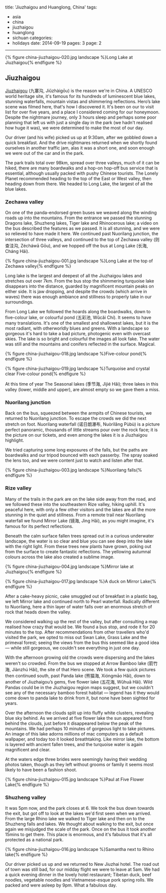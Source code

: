 title: 'Jiuzhaigou and Huanglong, China'
tags:
  - asia
  - china
  - jiuzhaigou
  - huanglong
  - sichuan
categories:
  - holidays
date: 2014-09-19
pages: 3
page: 2
---

{% figure china-jiuzhaigou-020.jpg landscape %}Long Lake at Jiuzhaigou{% endfigure %}

## Jiuzhaigou

[Jiuzhaigou](http://en.wikipedia.org/wiki/Jiuzhaigou) (九寨沟, Jiǔzhàigōu) is the reason we're in China. A UNESCO world heritage site, it's famous for its hundreds of luminescent blue lakes, stunning waterfalls, mountain vistas and shimmering reflections. Hero’s lake scene was filmed here, that's how I discovered it. It's been on our to visit list for over five years, and a place I considered coming for our honeymoon. Despite the nightmare journey, only 3 hours sleep and perhaps some poor planning that left us with just a single day in the park (we hadn't realised how huge it was), we were determined to make the most of our day.

Our driver (and his wife) picked us up at 9:30am, after we gobbled down a quick breakfast. And the drive nightmares returned when we shortly found ourselves in another traffic jam, alas it was a short one, and soon enough we were out of the car and in the park.

The park trails total over 98km, spread over three valleys, much of it can be hiked, there are many boardwalks and a hop-on hop-off bus service that is essential, although usually packed with pushy Chinese tourists. The Lonely Planet recommended heading to the top of the East or West valley, then heading down from there. We headed to Long Lake, the largest of all the blue lakes.

### Zechawa valley

On one of the panda-endorsed green buses we weaved along the winding roads up into the mountains. From the entrance we passed the stunning Dragons lake, Shuzheng lakes, Tiger lake and Rhinocerous lake; a video on the bus described the features as we passed. It is all stunning, and we were so relieved to have made it here. We continued past Nuorilang junction, the intersection of three valleys, and continued to the top of Zechawa valley (则查洼沟, Zécháwā Gōu), and we hopped off the bus at Long Lake (长海, Cháng Hǎi).

{% figure china-jiuzhaigou-001.jpg landscape %}Long Lake at the top of Zechawa valley{% endfigure %}

Long lake is the largest and deepest of all the Jiuzhaigou lakes and stretches out over 7km. From the bus stop the shimmering turquoise lake disappears into the distance, guarded by magnificent mountain peaks on either side. It is jaw dropping, and despite the crowds (which arrive in waves) there was enough ambiance and stillness to properly take in our surroundings.

From Long Lake we followed the hoards along the boardwalks, down to five-colour lake, or colourful pond (五彩池, Wǔcǎi Chí). It seems to have many translations. It's one of the smallest and shallowest lakes, but it is the most radiant, with otherworldly blues and greens. With a landscape so gorgeous it's hard to take a bad picture, photogenic even with overcast skies. The lake is so bright and colourful the images all look fake. The water was still and the mountains and conifers reflected in the surface. Magical.

{% figure china-jiuzhaigou-018.jpg landscape %}Five-colour pond{% endfigure %}

{% figure china-jiuzhaigou-019.jpg landscape %}Turquoise and crystal clear Five-colour pond{% endfigure %}

At this time of year The Seasonal lakes (季节海, Jìjié Hǎi); three lakes in this valley (lower, middle and upper), are almost empty so we gave them a miss.

### Nuorilang junction

Back on the bus, squeezed between the armpits of Chinese tourists, we returned to Nuorilang junction. To escape the crowds we did the next stretch on foot. Nuorilang waterfall (诺日朗瀑布, Nuòrìlǎng Pùbù) is a picture perfect panoramic, thousands of little streams pour over the rock face; it is the picture on our tickets, and even among the lakes it is a Jiuzhaigou highlight.

We tried capturing some long exposures of the falls, but the paths are boardwalks and our tripod bounced with each passerby. The spray soaked the lens too, and we were content just to watch and listen after that.

{% figure china-jiuzhaigou-003.jpg landscape %}Nuorilang falls{% endfigure %}

### Rize valley

Many of the trails in the park are on the lake side away from the road, and we followed these into the southeastern Rize valley, hiking uphill. It's peaceful here, with only a few other visitors and the lakes are all the more stunning in the quiet and stillness. From a remote trail near Nuorilang waterfall we found Mirror Lake (镜海, Jìng Hǎi), as you might imagine, it's famous for its perfect reflections.

Beneath the calm surface fallen trees spread out in a curious underwater landscape, the water is so clear and blue you can see deep into the lake with the right light. From these trees new plants have grown, poking out from the surface to create fantastic reflections. The yellowing autumnal colours across the lake also created a sublime image.

{% figure china-jiuzhaigou-004.jpg landscape %}Mirror lake at Jiuzhaigou{% endfigure %}

{% figure china-jiuzhaigou-017.jpg landscape %}A duck on Mirror Lake{% endfigure %}

After a cake-heavy picnic, cake smuggled out of breakfast in a plastic bag, we left Mirror lake and continued north to Pearl waterfall. Radically different to Nuorilang, here a thin layer of water falls over an enormous stretch of rock that heads down the valley.

We considered walking up the rest of the valley, but after consulting a map realised how crazy that would be. We found a bus stop, and rode it for 20 minutes to the top. After recommendations from other travellers who'd visited the park, we opted to miss out Swan Lake, Grass Lake and the primeval forest; seeing the views from the bus this seemed like a good idea — while still gorgeous, we couldn't see everything in just one day.

With the afternoon growing old the crowds were dispersing and the lakes weren't so crowded. From the bus we stopped at Arrow Bamboo lake (箭竹海, Jiànzhú Hǎi), the site of that Hero scene. We took a few quick pictures then continued south, past Panda lake (熊猫海, Xióngmāo Hǎi), down to another of Jiuzhaigou’s gems, five flower lake (五花海, Wǔhuā Hǎi). Wild Pandas could be in the Jiuzhaigou region maps suggest, but we couldn't see any of the necessary bamboo forest habitat — legend has it they would come down to panda lake to drink from it, but none have been sighted for years.

Over the afternoon the clouds split up into fluffy white clusters, revealing blue sky behind. As we arrived at five flower lake the sun appeared from behind the clouds, just before it disappeared below the peak of the mountains. We had perhaps 10 minutes of gorgeous light to take pictures. An image of this lake adorns millions of mac computers as a default wallpaper, and today too it looked breathtaking. Like mirror lake, the bottom is layered with ancient fallen trees, and the turquoise water is again magnificent and clear.

At the waters edge three brides were seemingly having their wedding photos taken, though as they left without grooms or family it seems most likely to have been a fashion shoot.

{% figure china-jiuzhaigou-015.jpg landscape %}Paul at Five Flower Lake{% endfigure %}

### Shuzheng valley

It was 5pm now, and the park closes at 6. We took the bus down towards the exit, but got off to look at the lakes we'd first seen when we arrived. From the large Rhino lake we walked to Tiger lake and then on to the Shuzheng falls and lakes. We thought about walking to the exit, but once again we misjudged the scale of the park. Once on the bus it took another 15mins to get there. This place is enormous, and it's fabulous that it's all protected as a national park.

{% figure china-jiuzhaigou-016.jpg landscape %}Samantha next to Rhino lake{% endfigure %}

Our driver picked us up and we returned to New Jiuzhai hotel. The road out of town was still bad, for our midday flight we were to leave at 5am. We had a quick evening dinner in the lovely hotel restaurant; Tibetan duck, beef noodles, vegetable noodles and Vietnamese-esque pork spring rolls. We packed and were asleep by 9pm. What a fabulous day.
